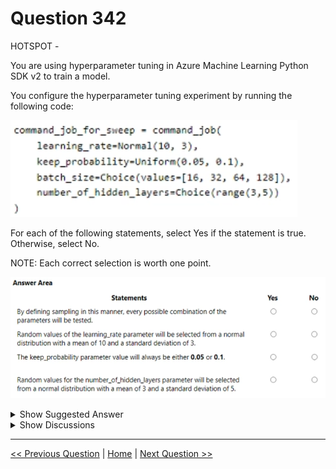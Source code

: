 # Question 342

HOTSPOT -

You are using hyperparameter tuning in Azure Machine Learning Python SDK v2 to train a model.

You configure the hyperparameter tuning experiment by running the following code:

![Question Image](../images/q342_q_image521.png)

For each of the following statements, select Yes if the statement is true. Otherwise, select No.

NOTE: Each correct selection is worth one point.

![Question Image](../images/q342_q_image522.png)

<details>
  <summary>Show Suggested Answer</summary>

<img src="../images/q342_ans_0_image616.png" alt="Answer Image"><br>

</details>

<details>
  <summary>Show Discussions</summary>

<blockquote><p><strong>phdykd</strong> <code>(Fri 26 Jan 2024 19:55)</code> - <em>Upvotes: 8</em></p><p>NO, YES, NO, NO</p></blockquote>
<blockquote><p><strong>BR_CS</strong> <code>(Sat 17 Feb 2024 12:39)</code> - <em>Upvotes: 5</em></p><p>NO, YES, NO, NO</p></blockquote>
<blockquote><p><strong>Matt2000</strong> <code>(Fri 02 Aug 2024 06:43)</code> - <em>Upvotes: 1</em></p><p>A is false. Grid sampling (the only way to exhaustively search all combinations of parameters) only allows for Choice(...). Reference: https://learn.microsoft.com/en-us/azure/machine-learning/how-to-tune-hyperparameters?view=azureml-api-2</p></blockquote>
<blockquote><p><strong>robdale</strong> <code>(Tue 30 Apr 2024 18:57)</code> - <em>Upvotes: 1</em></p><p>the keep_probability parameter value will always be either 0.05 ot 0.1: NO.

The keep_probability parameter value will not always be either 0.05 or 0.1 based on the code. The keep_probability is defined with a Uniform distribution ranging from 0.05 to 0.1. This means that during hyperparameter tuning, the value of keep_probability can take on any value between 0.05 and 0.1, and it will not necessarily be limited to just these two specific values.

The Uniform distribution will sample values uniformly within the specified range, so you may get values like 0.06, 0.07, 0.08, and so on during the hyperparameter tuning experiment. It will not be constrained to only 0.05 or 0.1.</p></blockquote>

<blockquote><p><strong>vmcompra</strong> <code>(Fri 29 Dec 2023 11:54)</code> - <em>Upvotes: 4</em></p><p>A. NO -&gt; As Uniform option is used in &quot;keep_probability&quot; param, Random or Bayesian should be used, and NOT all the combinations will be tested.

The rest are OK: B.YES, C.NO, D.NO</p></blockquote>

<blockquote><p><strong>barb4ever2002</strong> <code>(Wed 27 Dec 2023 11:26)</code> - <em>Upvotes: 2</em></p><p>according to chat gtp:
a. No. By defining the sampling in this manner, not every possible combination of the parameters will be tested. Instead, the hyperparameter tuning experiment will use different sampling techniques to explore the hyperparameter space efficiently.

b. Yes. Random values of the learning_rate parameter will be selected from a normal distribution with a mean of 10 and a standard deviation of 3.

c. Yes. The keep_probability parameter value will always be either 0.05 or 0.1 because it is defined as a uniform distribution between these two values.

d. No. The number_of_hidden_layers parameter is defined as a choice between the values of 3 and 4, not as a normal distribution.</p></blockquote>

<blockquote><p><strong>vv_bb</strong> <code>(Tue 21 May 2024 20:47)</code> - <em>Upvotes: 1</em></p><p>Agree with everything except for the c.

It should be NO, as Uniform(0.05, 0.1) means it will generate value in the range between 0.05 and 0.1 with uniform distribution

https://learn.microsoft.com/en-us/azure/machine-learning/how-to-tune-hyperparameters?view=azureml-api-2#continuous-hyperparameters</p></blockquote>

</details>

---

[<< Previous Question](question_341.md) | [Home](/index.md) | [Next Question >>](question_343.md)
